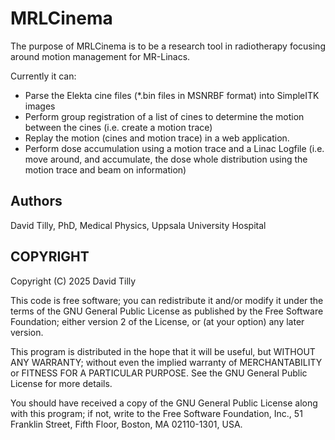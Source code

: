 # MRLCinema
The purpose of MRLCinema is to be a research tool in radiotherapy focusing around motion management for MR-Linacs.

Currently it can: 
- Parse the Elekta cine files (*.bin files in MSNRBF format) into SimpleITK images
- Perform group registration of a list of cines to determine the motion between the cines (i.e. create a motion trace)
- Replay the motion (cines and motion trace) in a web application.
- Perform dose accumulation using a motion trace and a Linac Logfile (i.e. move around, and accumulate, the dose whole distribution using the motion trace and beam on information)

## Authors
David Tilly, PhD, Medical Physics, Uppsala University Hospital

## COPYRIGHT
Copyright (C) 2025 David Tilly

This code is free software; you can redistribute it and/or
modify it under the terms of the GNU General Public License
as published by the Free Software Foundation; either version 2
of the License, or (at your option) any later version.

This program is distributed in the hope that it will be useful,
but WITHOUT ANY WARRANTY; without even the implied warranty of
MERCHANTABILITY or FITNESS FOR A PARTICULAR PURPOSE.  See the
GNU General Public License for more details.

You should have received a copy of the GNU General Public License
along with this program; if not, write to the Free Software
Foundation, Inc., 51 Franklin Street, Fifth Floor, Boston, MA  02110-1301, USA.



